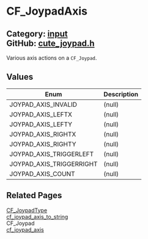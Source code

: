 [//]: # (This file is automatically generated by Cute Framework's docs parser.)
[//]: # (Do not edit this file by hand!)
[//]: # (See: https://github.com/RandyGaul/cute_framework/blob/master/samples/docs_parser.cpp)
[](../header.md ':include')

# CF_JoypadAxis

Category: [input](/api_reference?id=input)  
GitHub: [cute_joypad.h](https://github.com/RandyGaul/cute_framework/blob/master/include/cute_joypad.h)  
---

Various axis actions on a `CF_Joypad`.

## Values

Enum | Description
--- | ---
JOYPAD_AXIS_INVALID | (null)
JOYPAD_AXIS_LEFTX | (null)
JOYPAD_AXIS_LEFTY | (null)
JOYPAD_AXIS_RIGHTX | (null)
JOYPAD_AXIS_RIGHTY | (null)
JOYPAD_AXIS_TRIGGERLEFT | (null)
JOYPAD_AXIS_TRIGGERRIGHT | (null)
JOYPAD_AXIS_COUNT | (null)

## Related Pages

[CF_JoypadType](/input/cf_joypadtype.md)  
[cf_joypad_axis_to_string](/input/cf_joypad_axis_to_string.md)  
CF_Joypad  
[cf_joypad_axis](/input/cf_joypad_axis.md)  
